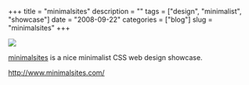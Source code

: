 +++
title = "minimalsites"
description = ""
tags = ["design", "minimalist", "showcase"]
date = "2008-09-22"
categories = ["blog"]
slug = "minimalsites"
+++



  <div class="notebook-screenshot"><a href="http://www.minimalsites.com/"><img src="/media/bluga/wt48d7befc2b0f3.jpg"/></a></div><p><a href="http://www.minimalsites.com/">minimalsites</a> is a nice minimalist CSS web design showcase.</p>
    
  <a href="http://www.minimalsites.com/">http://www.minimalsites.com/</a>
